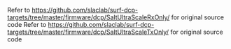 Refer to https://github.com/slaclab/surf-dcp-targets/tree/master/firmware/dcp/SaltUltraScaleRxOnly/ for original source code
Refer to https://github.com/slaclab/surf-dcp-targets/tree/master/firmware/dcp/SaltUltraScaleTxOnly/ for original source code